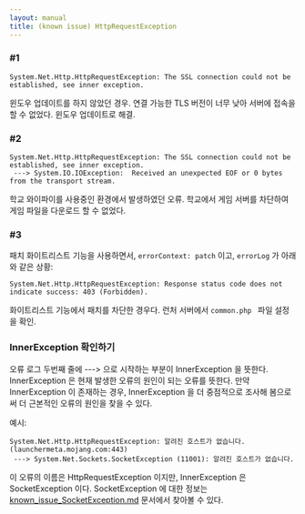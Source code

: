 ```yaml
---
layout: manual
title: (known issue) HttpRequestException
---
```


### #1
```
System.Net.Http.HttpRequestException: The SSL connection could not be established, see inner exception.
```
윈도우 업데이트를 하지 않았던 경우. 연결 가능한 TLS 버전이 너무 낮아 서버에 접속을 할 수 없었다. 윈도우 업데이트로 해결.

### #2
```
System.Net.Http.HttpRequestException: The SSL connection could not be established, see inner exception.
 ---> System.IO.IOException:  Received an unexpected EOF or 0 bytes from the transport stream.
```
학교 와이파이를 사용중인 환경에서 발생하였던 오류. 학교에서 게임 서버를 차단하여 게임 파일을 다운로드 할 수 없었다. 

### #3
패치 화이트리스트 기능을 사용하면서, `errorContext: patch` 이고, `errorLog` 가 아래와 같은 상황:
```
System.Net.Http.HttpRequestException: Response status code does not indicate success: 403 (Forbidden).
```
화이트리스트 기능에서 패치를 차단한 경우다. 런처 서버에서 `common.php ` 파일 설정을 확인.


### InnerException 확인하기

오류 로그 두번째 줄에 ---> 으로 시작하는 부분이 InnerException 을 뜻한다. InnerException 은 현재 발생한 오류의 원인이 되는 오류를 뜻한다. 만약 InnerException 이 존재하는 경우, InnerException 을 더 중점적으로 조사해 봄으로써 더 근본적인 오류의 원인을 찾을 수 있다. 

예시:
```
System.Net.Http.HttpRequestException: 알려진 호스트가 없습니다. (launchermeta.mojang.com:443)
 ---> System.Net.Sockets.SocketException (11001): 알려진 호스트가 없습니다.
```

이 오류의 이름은 HttpRequestException 이지만, InnerException 은 SocketException 이다. SocketException 에 대한 정보는 [known_issue_SocketException.md](./known_issue_SocketException) 문서에서 찾아볼 수 있다. 